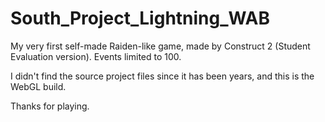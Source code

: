 # South_Project_Lightning_WAB

My very first self-made Raiden-like game, made by Construct 2 (Student Evaluation version). Events limited to 100.

I didn't find the source project files since it has been years, and this is the WebGL build.

Thanks for playing.
